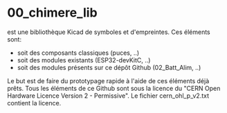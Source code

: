 # 00_chimere_lib

est une bibliothèque Kicad de symboles et d'empreintes.
Ces éléments sont:
- soit des composants classiques (puces, ..)
- soit des modules existants (ESP32-devKitC, ..)
- soit des modules présents sur ce dépôt Github (02_Batt_Alim, ..)

Le but est de faire du prototypage rapide à l'aide de ces éléments déjà prêts.
Tous les éléments de ce Github sont sous la licence du "CERN Open Hardware Licence Version 2 - Permissive".
Le fichier cern_ohl_p_v2.txt contient la licence.


